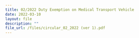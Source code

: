 ```yaml
---
title: 02/2022 Duty Exemption on Medical Transport Vehicle
date: 2022-03-10
layout: file
description: ""
file_url: /files/circular_02_2022 (ver 1).pdf
---
```

